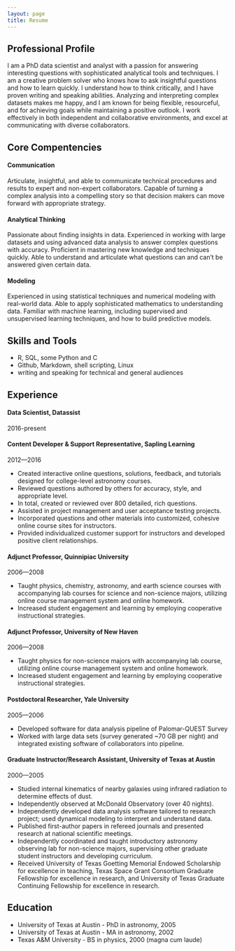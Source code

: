 ```yaml
---
layout: page
title: Resume
---
```


## Professional Profile

I am a PhD data scientist and analyst with a passion for answering interesting questions with sophisticated analytical tools and techniques. I am a creative problem solver who knows how to ask insightful questions and how to learn quickly. I understand how to think critically, and I have proven writing and speaking abilities. Analyzing and interpreting complex datasets makes me happy, and I am known for being flexible, resourceful, and for achieving goals while maintaining a positive outlook. I work effectively in both independent and collaborative environments, and excel at communicating with diverse collaborators.

## Core Compentencies

#### Communication
Articulate, insightful, and able to communicate technical procedures and results to expert and non-expert collaborators. Capable of turning a complex analysis into a compelling story so that decision makers can move forward with appropriate strategy.

#### Analytical Thinking
Passionate about finding insights in data. Experienced in working with large datasets and using advanced data analysis to answer complex questions with accuracy. Proficient in mastering new knowledge and techniques quickly. Able to understand and articulate what questions can and can’t be answered given certain data.

#### Modeling
Experienced in using statistical techniques and numerical modeling with real-world data. Able to apply sophisticated mathematics to understanding data. Familiar with machine learning, including supervised and unsupervised learning techniques, and how to build predictive models.

## Skills and Tools

* R, SQL, some Python and C
* Github, Markdown, shell scripting, Linux
* writing and speaking for technical and general audiences

## Experience

#### Data Scientist, Datassist
2016-present

#### Content Developer & Support Representative, Sapling Learning
2012—2016

* Created interactive online questions, solutions, feedback, and tutorials designed for college-level astronomy courses.
* Reviewed questions authored by others for accuracy, style, and appropriate level.
* In total, created or reviewed over 800 detailed, rich questions.
* Assisted in project management and user acceptance testing projects. 
* Incorporated questions and other materials into customized, cohesive online course sites for instructors.
* Provided individualized customer support for instructors and developed positive client relationships.

#### Adjunct Professor, Quinnipiac University
2006—2008

* Taught physics, chemistry, astronomy, and earth science courses with accompanying lab courses for science and non-science majors, utilizing online course management system and online homework.
* Increased student engagement and learning by employing cooperative instructional strategies.

#### Adjunct Professor, University of New Haven
2006—2008

* Taught physics for non-science majors with accompanying lab course, utilizing online course management system and online homework.
* Increased student engagement and learning by employing cooperative instructional strategies.

#### Postdoctoral Researcher, Yale University
2005—2006

* Developed software for data analysis pipeline of Palomar-QUEST Survey
* Worked with large data sets (survey generated ~70 GB per night) and integrated existing software of collaborators into pipeline.

#### Graduate Instructor/Research Assistant, University of Texas at Austin
2000—2005

* Studied internal kinematics of nearby galaxies using infrared radiation to determine effects of dust.
* Independently observed at McDonald Observatory (over 40 nights). 
* Independently developed data analysis software tailored to research project; used dynamical modeling to interpret and understand data. 
* Published first-author papers in refereed journals and presented research at national scientific meetings. 
* Independently coordinated and taught introductory astronomy observing lab for non-science majors, supervising other graduate student instructors and developing curriculum.
* Received University of Texas Goetting Memorial Endowed Scholarship for excellence in teaching, Texas Space Grant Consortium Graduate Fellowship for excellence in research, and University of Texas Graduate Continuing Fellowship for excellence in research.


## Education

* University of Texas at Austin - PhD in astronomy, 2005
* University of Texas at Austin - MA in astronomy, 2002
* Texas A&M University - BS in physics, 2000 (magna cum laude)
